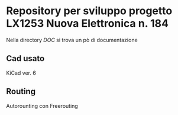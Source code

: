 # Repository per sviluppo progetto LX1253 Nuova Elettronica n. 184

Nella directory *DOC* si trova un pò di documentazione 


## Cad usato

KiCad ver. 6

## Routing

Autorounting con Freerouting

